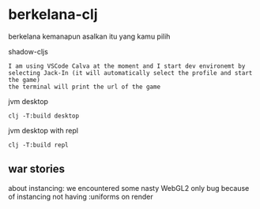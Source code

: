# berkelana-clj

berkelana kemanapun asalkan itu yang kamu pilih


shadow-cljs
```
I am using VSCode Calva at the moment and I start dev environemt by selecting Jack-In (it will automatically select the profile and start the game)
the terminal will print the url of the game
```

jvm desktop
```
clj -T:build desktop
```


jvm desktop with repl
```
clj -T:build repl
```


## war stories

about instancing: we encountered some nasty WebGL2 only bug because of instancing not having :uniforms on render
